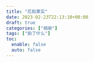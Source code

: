```yaml
---
title: "花和果实"
date: 2023-02-23T22:13:10+08:00
draft: true
categories: ["相册"]
tags: ["拍了什么"]
toc:
  enable: false
  auto: false
---
```

